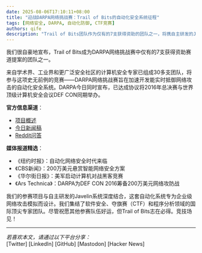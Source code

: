 ```yaml
---
date: 2025-08-06T17:10:11+08:00
title: "迎战DARPA网络挑战赛：Trail of Bits的自动化安全系统征程"
tags: [网络安全, DARPA, 自动化防御, CTF竞赛]
authors: qife
description: "Trail of Bits团队作为仅有的7支获得资助的团队之一，将携自主研发的Javelin自动化攻击模拟系统参与DARPA网络挑战赛，与全球顶尖团队角逐200万美元奖金。"
---
```


我们很自豪地宣布，Trail of Bits成为DARPA网络挑战赛中仅有的7支获得资助赛道提案的团队之一。

来自学术界、工业界和更广泛安全社区的计算机安全专家已组成30多支团队，将参与这项史无前例的竞赛——DARPA网络挑战赛旨在加速开发能实时抵御网络攻击的自动化安全系统。DARPA今日同时宣布，已达成协议将2016年总决赛与世界顶级计算机安全会议DEF CON同期举办。

**官方信息渠道**：  
- [项目概述](DARPA链接)  
- [今日新闻稿](DARPA链接)  
- [Reddit问答](链接)  

**媒体报道精选**：  
- 《纽约时报》：自动化网络安全时代来临  
- 《CBS新闻》：200万美元悬赏智能网络安全方案  
- 《华尔街日报》：美军启动计算机对战黑客竞赛  
- 《Ars Technica》：DARPA为DEF CON 2016筹备200万美元网络攻防战  

我们的参赛项目与自主研发的Javelin系统深度结合，这套自动化系统专为企业级网络攻击模拟而设计。我们集结了软件安全、夺旗赛（CTF）和程序分析领域的国际顶尖专家团队。尽管祝愿其他参赛队伍好运，但Trail of Bits志在必得。竞技场见！

---

*若喜欢本文，请通过以下平台分享：*  
[Twitter] [LinkedIn] [GitHub] [Mastodon] [Hacker News]  

